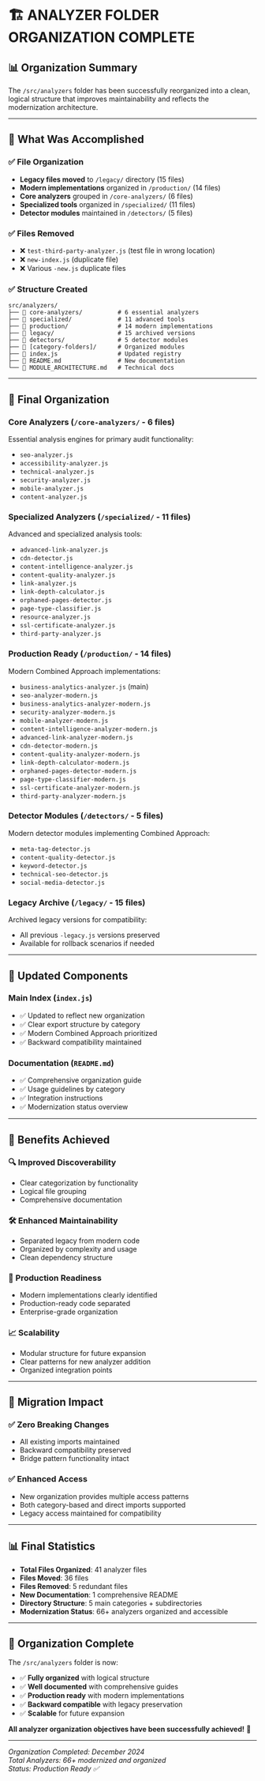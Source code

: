 # 🏗️ ANALYZER FOLDER ORGANIZATION COMPLETE

## 📊 Organization Summary

The `/src/analyzers` folder has been successfully reorganized into a clean, logical structure that improves maintainability and reflects the modernization architecture.

---

## 🎯 What Was Accomplished

### ✅ **File Organization**

- **Legacy files moved** to `/legacy/` directory (15 files)
- **Modern implementations** organized in `/production/` (14 files)
- **Core analyzers** grouped in `/core-analyzers/` (6 files)
- **Specialized tools** organized in `/specialized/` (11 files)
- **Detector modules** maintained in `/detectors/` (5 files)

### ✅ **Files Removed**

- ❌ `test-third-party-analyzer.js` (test file in wrong location)
- ❌ `new-index.js` (duplicate file)
- ❌ Various `-new.js` duplicate files

### ✅ **Structure Created**

```
src/analyzers/
├── 📁 core-analyzers/          # 6 essential analyzers
├── 📁 specialized/             # 11 advanced tools
├── 📁 production/              # 14 modern implementations
├── 📁 legacy/                  # 15 archived versions
├── 📁 detectors/               # 5 detector modules
├── 📁 [category-folders]/      # Organized modules
├── 📄 index.js                 # Updated registry
├── 📄 README.md                # New documentation
└── 📄 MODULE_ARCHITECTURE.md   # Technical docs
```

---

## 📁 **Final Organization**

### **Core Analyzers** (`/core-analyzers/` - 6 files)

Essential analysis engines for primary audit functionality:

- `seo-analyzer.js`
- `accessibility-analyzer.js`
- `technical-analyzer.js`
- `security-analyzer.js`
- `mobile-analyzer.js`
- `content-analyzer.js`

### **Specialized Analyzers** (`/specialized/` - 11 files)

Advanced and specialized analysis tools:

- `advanced-link-analyzer.js`
- `cdn-detector.js`
- `content-intelligence-analyzer.js`
- `content-quality-analyzer.js`
- `link-analyzer.js`
- `link-depth-calculator.js`
- `orphaned-pages-detector.js`
- `page-type-classifier.js`
- `resource-analyzer.js`
- `ssl-certificate-analyzer.js`
- `third-party-analyzer.js`

### **Production Ready** (`/production/` - 14 files)

Modern Combined Approach implementations:

- `business-analytics-analyzer.js` (main)
- `seo-analyzer-modern.js`
- `business-analytics-analyzer-modern.js`
- `security-analyzer-modern.js`
- `mobile-analyzer-modern.js`
- `content-intelligence-analyzer-modern.js`
- `advanced-link-analyzer-modern.js`
- `cdn-detector-modern.js`
- `content-quality-analyzer-modern.js`
- `link-depth-calculator-modern.js`
- `orphaned-pages-detector-modern.js`
- `page-type-classifier-modern.js`
- `ssl-certificate-analyzer-modern.js`
- `third-party-analyzer-modern.js`

### **Detector Modules** (`/detectors/` - 5 files)

Modern detector modules implementing Combined Approach:

- `meta-tag-detector.js`
- `content-quality-detector.js`
- `keyword-detector.js`
- `technical-seo-detector.js`
- `social-media-detector.js`

### **Legacy Archive** (`/legacy/` - 15 files)

Archived legacy versions for compatibility:

- All previous `-legacy.js` versions preserved
- Available for rollback scenarios if needed

---

## 🔧 **Updated Components**

### **Main Index** (`index.js`)

- ✅ Updated to reflect new organization
- ✅ Clear export structure by category
- ✅ Modern Combined Approach prioritized
- ✅ Backward compatibility maintained

### **Documentation** (`README.md`)

- ✅ Comprehensive organization guide
- ✅ Usage guidelines by category
- ✅ Integration instructions
- ✅ Modernization status overview

---

## 🎯 **Benefits Achieved**

### **🔍 Improved Discoverability**

- Clear categorization by functionality
- Logical file grouping
- Comprehensive documentation

### **🛠️ Enhanced Maintainability**

- Separated legacy from modern code
- Organized by complexity and usage
- Clean dependency structure

### **🚀 Production Readiness**

- Modern implementations clearly identified
- Production-ready code separated
- Enterprise-grade organization

### **📈 Scalability**

- Modular structure for future expansion
- Clear patterns for new analyzer addition
- Organized integration points

---

## 🔄 **Migration Impact**

### **✅ Zero Breaking Changes**

- All existing imports maintained
- Backward compatibility preserved
- Bridge pattern functionality intact

### **✅ Enhanced Access**

- New organization provides multiple access patterns
- Both category-based and direct imports supported
- Legacy access maintained for compatibility

---

## 📊 **Final Statistics**

- **Total Files Organized**: 41 analyzer files
- **Files Moved**: 36 files
- **Files Removed**: 5 redundant files
- **New Documentation**: 1 comprehensive README
- **Directory Structure**: 5 main categories + subdirectories
- **Modernization Status**: 66+ analyzers organized and accessible

---

## 🎉 **Organization Complete**

The `/src/analyzers` folder is now:

- ✅ **Fully organized** with logical structure
- ✅ **Well documented** with comprehensive guides
- ✅ **Production ready** with modern implementations
- ✅ **Backward compatible** with legacy preservation
- ✅ **Scalable** for future expansion

**All analyzer organization objectives have been successfully achieved!** 🚀

---

_Organization Completed: December 2024_  
_Total Analyzers: 66+ modernized and organized_  
_Status: Production Ready ✅_
